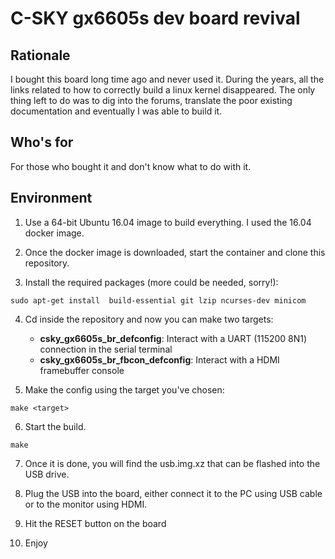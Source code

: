 # C-SKY gx6605s dev board revival

## Rationale
I bought this board long time ago and never used it. During the years, all the links related to how to correctly build a linux kernel disappeared.
The only thing left to do was to dig into the forums, translate the poor existing documentation and eventually I was able to build it.

## Who's for
For those who bought it and don't know what to do with it. 

## Environment
1) Use a 64-bit Ubuntu 16.04 image to build everything. I used the 16.04 docker image.

2) Once the docker image is downloaded, start the container and clone this repository.

3) Install the required packages (more could be needed, sorry!):
```
sudo apt-get install  build-essential git lzip ncurses-dev minicom
```
4) Cd inside the repository and now you can make two targets:
    - **csky_gx6605s_br_defconfig**: Interact with a UART (115200 8N1) connection in the serial terminal
    - **csky_gx6605s_br_fbcon_defconfig**: Interact with a HDMI framebuffer console

5) Make the config using the target you've chosen:
```
make <target>
```

6) Start the build.
```
make
```

7) Once it is done, you will find the usb.img.xz that can be flashed into the USB drive.

8) Plug the USB into the board, either connect it to the PC using USB cable or to the monitor using HDMI.

9) Hit the RESET button on the board

10) Enjoy


